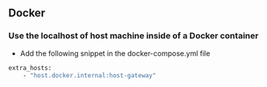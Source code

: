 ## Docker

### Use the localhost of host machine inside of a Docker container
- Add the following snippet in the docker-compose.yml file
``` bash
extra_hosts:
    - "host.docker.internal:host-gateway"
```